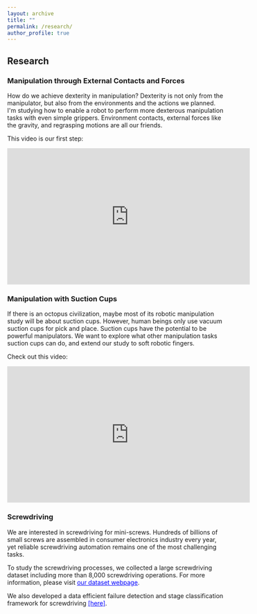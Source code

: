 ```yaml
---
layout: archive
title: ""
permalink: /research/
author_profile: true
---
```


Research
-----



### Manipulation through External Contacts and Forces

How do we achieve dexterity in manipulation? Dexterity is not only from the manipulator, but also from the environments and the actions we planned. I'm studying how to enable a robot to perform more dexterous manipulation tasks with even simple grippers. Environment contacts, external forces like the gravity, and regrasping motions are all our friends. 



This video is our first step:

<iframe width="560" height="315" src="https://www.youtube.com/embed/FPPaYDfFcVg" frameborder="0" allow="accelerometer; autoplay; encrypted-media; gyroscope; picture-in-picture" allowfullscreen></iframe>



### Manipulation with Suction Cups



If there is an octopus civilization, maybe most of its robotic manipulation study will be about suction cups.  However, human beings only use vacuum suction cups for pick and place. Suction cups have the potential to be powerful manipulators. We want to explore what other manipulation tasks suction cups can do, and extend our study to soft robotic fingers.



Check out this video:

<iframe width="560" height="315" src="https://www.youtube.com/embed/eK77vK8wkUE" frameborder="0" allow="accelerometer; autoplay; encrypted-media; gyroscope; picture-in-picture" allowfullscreen></iframe>



### Screwdriving



We are interested in screwdriving for mini-screws. Hundreds of billions of small screws are assembled in consumer electronics industry every year, yet reliable screwdriving automation remains one of the most
challenging tasks.

To study the screwdriving processes, we collected a large screwdriving dataset including more than 8,000 screwdriving operations. For more information, please visit [<span style="color:blue; text-decoration:underline">our dataset webpage</span>](http://mlab.ri.cmu.edu/index.php/research/datasets).


We also developed a data efficient failure detection and stage classification framework for screwdriving [<span style="color:blue; text-decoration:underline">[here]</span>](https://xianyicheng.github.io/files/cheng_case19.pdf).
